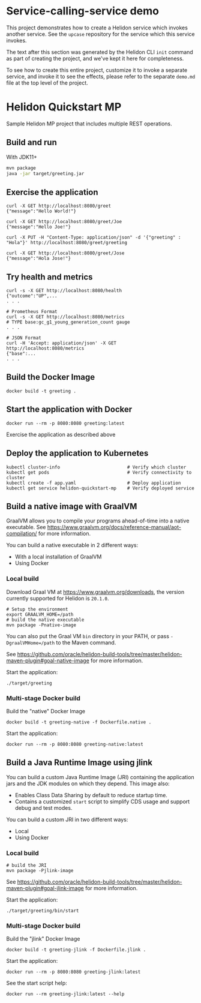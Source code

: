 # Service-calling-service demo

This project demonstrates how to create a Helidon service which invokes another service. See the 
`upcase` repository for the service which this service invokes.

The text after this section was generated by the Helidon CLI `init` command as part of creating 
the project, and we've kept it here for completeness.

To see how to create this entire project, customize it to invoke a separate service, and invoke 
it to see the effects, please refer to the separate `demo.md` file at the top level of the project.

# Helidon Quickstart MP

Sample Helidon MP project that includes multiple REST operations.

## Build and run

With JDK11+
```bash
mvn package
java -jar target/greeting.jar
```

## Exercise the application

```
curl -X GET http://localhost:8080/greet
{"message":"Hello World!"}

curl -X GET http://localhost:8080/greet/Joe
{"message":"Hello Joe!"}

curl -X PUT -H "Content-Type: application/json" -d '{"greeting" : "Hola"}' http://localhost:8080/greet/greeting

curl -X GET http://localhost:8080/greet/Jose
{"message":"Hola Jose!"}
```

## Try health and metrics

```
curl -s -X GET http://localhost:8080/health
{"outcome":"UP",...
. . .

# Prometheus Format
curl -s -X GET http://localhost:8080/metrics
# TYPE base:gc_g1_young_generation_count gauge
. . .

# JSON Format
curl -H 'Accept: application/json' -X GET http://localhost:8080/metrics
{"base":...
. . .

```

## Build the Docker Image

```
docker build -t greeting .
```

## Start the application with Docker

```
docker run --rm -p 8080:8080 greeting:latest
```

Exercise the application as described above

## Deploy the application to Kubernetes

```
kubectl cluster-info                         # Verify which cluster
kubectl get pods                             # Verify connectivity to cluster
kubectl create -f app.yaml                   # Deploy application
kubectl get service helidon-quickstart-mp    # Verify deployed service
```

## Build a native image with GraalVM

GraalVM allows you to compile your programs ahead-of-time into a native
 executable. See https://www.graalvm.org/docs/reference-manual/aot-compilation/
 for more information.

You can build a native executable in 2 different ways:
* With a local installation of GraalVM
* Using Docker

### Local build

Download Graal VM at https://www.graalvm.org/downloads, the version
 currently supported for Helidon is `20.1.0`.

```
# Setup the environment
export GRAALVM_HOME=/path
# build the native executable
mvn package -Pnative-image
```

You can also put the Graal VM `bin` directory in your PATH, or pass
 `-DgraalVMHome=/path` to the Maven command.

See https://github.com/oracle/helidon-build-tools/tree/master/helidon-maven-plugin#goal-native-image
 for more information.

Start the application:

```
./target/greeting
```

### Multi-stage Docker build

Build the "native" Docker Image

```
docker build -t greeting-native -f Dockerfile.native .
```

Start the application:

```
docker run --rm -p 8080:8080 greeting-native:latest
```


## Build a Java Runtime Image using jlink

You can build a custom Java Runtime Image (JRI) containing the application jars and the JDK modules 
on which they depend. This image also:

* Enables Class Data Sharing by default to reduce startup time. 
* Contains a customized `start` script to simplify CDS usage and support debug and test modes. 
 
You can build a custom JRI in two different ways:
* Local
* Using Docker


### Local build

```
# build the JRI
mvn package -Pjlink-image
```

See https://github.com/oracle/helidon-build-tools/tree/master/helidon-maven-plugin#goal-jlink-image
 for more information.

Start the application:

```
./target/greeting/bin/start
```

### Multi-stage Docker build

Build the "jlink" Docker Image

```
docker build -t greeting-jlink -f Dockerfile.jlink .
```

Start the application:

```
docker run --rm -p 8080:8080 greeting-jlink:latest
```

See the start script help:

```
docker run --rm greeting-jlink:latest --help
```
